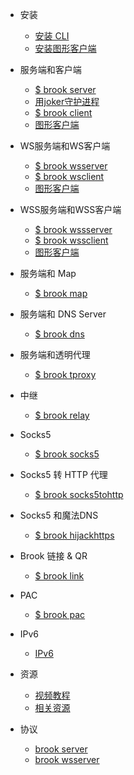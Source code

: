 * 安装

    * [安装 CLI](README.md)
    * [安装图形客户端](install-gui-client.md)

* 服务端和客户端

    * [$ brook server](brook-server.md)
    * [用joker守护进程](joker.md)
    * [$ brook client](brook-client.md)
    * [图形客户端](brook-client-gui.md)

* WS服务端和WS客户端

    * [$ brook wsserver](brook-wsserver.md)
    * [$ brook wsclient](brook-wsclient.md)
    * [图形客户端](brook-wsclient-gui.md)

* WSS服务端和WSS客户端

    * [$ brook wssserver](brook-wssserver.md)
    * [$ brook wssclient](brook-wssclient.md)
    * [图形客户端](brook-wssclient-gui.md)

* 服务端和 Map

    * [$ brook map](brook-map.md)

* 服务端和 DNS Server

    * [$ brook dns](brook-dns.md)

* 服务端和透明代理

    * [$ brook tproxy](brook-tproxy.md)

* 中继

    * [$ brook relay](brook-relay.md)

* Socks5

    * [$ brook socks5](brook-socks5.md)

* Socks5 转 HTTP 代理

    * [$ brook socks5tohttp](brook-socks5tohttp.md)

* Socks5 和魔法DNS

    * [$ brook hijackhttps](brook-hijackhttps.md)

* Brook 链接 & QR

    * [$ brook link](brook-link.md)

* PAC

    * [$ brook pac](brook-pac.md)

* IPv6

    * [IPv6](ipv6.md)

* 资源

    * [视频教程](video.md)
    * [相关资源](resources.md)

* 协议

    * [brook server](brook-server-spec.md)
    * [brook wsserver](brook-wsserver-spec.md)
